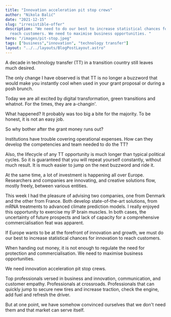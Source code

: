 ```yaml
---
title: "Innovation acceleration pit stop crews"
author: "Nikola Balić"
date: "2021-12-15"
slug: "irresistible-offer"
description: "We need to do our best to increase statistical chances for innovation to
  reach customers. We need to maximise business opportunities. "
hero: "/images/pit-stop.jpeg"
tags: ["business","innovation", "technology transfer"]
layout: "../../layouts/BlogPostLayout.astro"
---
```


A decade in technology transfer (TT) in a transition country still leaves much desired. 

The only change I have observed is that TT is no longer a buzzword that would make you instantly cool when used in your grant proposal or during a posh brunch. 

Today we are all excited by digital transformation, green transitions and whatnot. For the times, they are a-changin'.

What happened? It probably was too big a bite for the majority. To be honest, it is not an easy job. 

So why bother after the grant money runs out? 

Institutions have trouble covering operational expenses. How can they develop the competencies and team needed to do the TT? 

Also, the lifecycle of any TT opportunity is much longer than typical political cycles. So it is guaranteed that you will repeat yourself constantly, without much result. It is much easier to jump on the next buzzword and ride it.

At the same time, a lot of investment is happening all over Europe. Researchers and companies are innovating, and creative solutions flow, mostly freely, between various entities. 

This week I had the pleasure of advising two companies, one from Denmark and the other from France. Both develop state-of-the-art solutions, from mRNA treatments to advanced climate prediction models. I really enjoyed this opportunity to exercise my IP brain muscles. In both cases, the uncertainty of future prospects and lack of capacity for a comprehensive commercialisation feat was apparent.

If Europe wants to be at the forefront of innovation and growth, we must do our best to increase statistical chances for innovation to reach customers. 

When handing out money, it is not enough to regulate the need for protection and commercialisation. We need to maximise business opportunities. 

We need innovation acceleration pit stop crews. 

Top professionals versed in business and innovation, communication, and customer empathy. Professionals at crossroads. Professionals that can quickly jump to secure new tires and increase traction, check the engine, add fuel and refresh the driver. 

But at one point, we have somehow convinced ourselves that we don't need them and that market can serve itself.